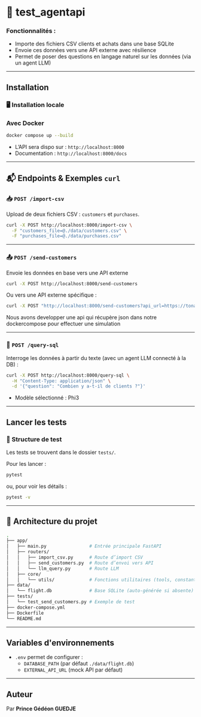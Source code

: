 # 🧠 test_agentapi

### Fonctionnalités :
- Importe des fichiers CSV clients et achats dans une base SQLite
- Envoie ces données vers une API externe avec résilience
- Permet de poser des questions en langage naturel sur les données (via un agent LLM)

---

## Installation 

### 🖥️ Installation locale

###  Avec Docker
```bash
docker compose up --build
```

- L’API sera dispo sur : `http://localhost:8000`
- Documentation :  `http://localhost:8000/docs`
---

## 📬 Endpoints & Exemples `curl`

### 📥 `POST /import-csv`
Upload de deux fichiers CSV : `customers` et `purchases`.

```bash
curl -X POST http://localhost:8000/import-csv \
  -F "customers_file=@./data/customers.csv" \
  -F "purchases_file=@./data/purchases.csv"
```

---

### 📤 `POST /send-customers`

Envoie les données en base vers une API externe 

```bash
curl -X POST http://localhost:8000/send-customers
```
Ou vers une API externe spécifique :
```bash
curl -X POST "http://localhost:8000/send-customers?api_url=https://tonapi.com"
```
Nous avons developper une api qui récupère json dans notre dockercompose pour effectuer 
une simulation

---

### 🤖 `POST /query-sql`
Interroge les données à partir du texte (avec un agent LLM connecté à la DB) :
```bash
curl -X POST http://localhost:8000/query-sql \
  -H "Content-Type: application/json" \
  -d '{"question": "Combien y a-t-il de clients ?"}'
```
- Modèle sélectionné : Phi3
---

##  Lancer les tests

### 📁 Structure de test

Les tests se trouvent dans le dossier `tests/`.

Pour les lancer :

```bash
pytest
```

ou, pour voir les détails :

```bash
pytest -v
```

---

## 🧱 Architecture du projet

```bash
.
├── app/
│   ├── main.py                # Entrée principale FastAPI
│   ├── routers/
│   │   ├── import_csv.py      # Route d’import CSV
│   │   ├── send_customers.py  # Route d’envoi vers API
│   │   └── llm_query.py       # Route LLM
│   ├── core/
│   │   └── utils/             # Fonctions utilitaires (tools, constants, agent_sql)
├── data/
│   └── flight.db              # Base SQLite (auto-générée si absente)
├── tests/
│   └── test_send_customers.py # Exemple de test
├── docker-compose.yml
├── Dockerfile
└── README.md
```

---

## Variables d'environnements

- `.env` permet de configurer :
  - `DATABASE_PATH` (par défaut `./data/flight.db`)
  - `EXTERNAL_API_URL` (mock API par défaut)

---

## Auteur

Par **Prince Gédéon GUEDJE**
